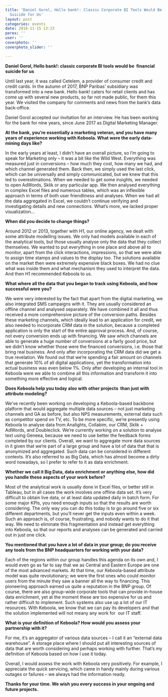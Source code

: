 ```yaml
---
title: 'Daniel Gorol, Hello bank!: Classic Corporate BI Tools Would Be a Financial
  Suicide for Us'
layout: post
categories: events
date: 2018-11-15 13:23
perex: ''
user: ''
coverphoto: ''
coverphoto_slider: ''

---
```

**Daniel Gorol, Hello bank!: classic corporate BI tools would be  financial suicide for us**

Until last year, it was called Cetelem, a provider of consumer credit and credit cards. In the autumn of 2017, BNP Paribas’ subsidiary was transformed into a new bank. Hello bank! caters for retail clients and has come up with several new products, so far not made public, for them this year. We visited the company for comments and news from the bank’s data back-office.

Daniel Gorol accepted our invitation for an interview. He has been working for the bank for nine years, since June 2017 as Digital Marketing Manager. 

**At the bank, you’re essentially a marketing veteran, and you have many years of experience working with Keboola. What were the early data-mining days like?**

In the early years at least, I didn’t have an overall picture, so I’m going to speak for Marketing only – it was a bit like the Wild West. Everything was measured just in conversions – how much they cost, how many we had, and which channel generated them. Back then, we simply used the last click, which can be universally and simply communicated, but we knew that this led to overestimations. When we needed to get some insights, we needed to open AdWords, Sklik or any particular app. We then analysed everything in complex Excel files and numerous tables, which was an inflexible approach in terms of both user friendliness and analyses. When we had all the data aggregated in Excel, we couldn’t continue verifying and investigating details and new connections. What’s more, we lacked proper visualization...

**When did you decide to change things?**

Around 2012 or 2013, together with H1, our online agency, we dealt with some attribute modelling issues. We only had models available in each of the analytical tools, but those usually analyse only the data that they collect themselves. We wanted to put everything in one place and above all to monitor, apart from the click interactions, impressions, so that we were able to assign time stamps and values to the display too. The solutions available on the market then were extremely expensive black boxes. We had no clue what was inside them and what mechanism they used to interpret the data. And then H1 recommended Keboola to us. 

**What where all the data that you began to track using Keboola, and how successful were you?**

We were very interested by the fact that apart from the digital marketing, we also integrated SMS campaigns with it. They are usually considered an offline channel and analysed separately. We have combined it all and thus received a more comprehensive picture of the conversion paths. Besides these marketing channels, which ideally lead to an application for credit, we also needed to incorporate CRM data in the solution, because a completed application is only the start of the entire approval process. And, of course, not every conversion ends up with financing. We saw which channels are able to generate a huge number of conversions at a fairly good price, but we didn’t know whether those were the financed conversions, i.e. those that bring real business. And only after incorporating the CRM data did we get a true revelation. We found out that we’re spending a fair amount on channels that generate 10% of all digital applications, yet the transformation into actual business was even below 1%. Only after developing an internal tool in Keboola were we able to combine all this information and transform it into something more effective and logical. 

**Does Keboola help you today also with other projects  than just with attribute modeling?** 

We’ve recently been working on developing a Keboola-based backbone platform that would aggregate multiple data sources – not just marketing channels and GA as before, but also NPS measurements, external data such as competitor spend on TV, etc. To be more specific, we’re presently using Keboola to analyse data from Analights, Collabim, our CRM, Sklik + AdWords, and Doubleclick. We’re currently working on a solution to analyse text using Geneea, because we need to use better the feedback forms completed by our clients. Overall, we want to aggregate more data sources in it given that we’re part of a large group and have a lot of data that that is anonymized and aggregated. Such data can be considered in different contexts. It’s also referred to as Big Data, which has almost become a dirty word nowadays, so I prefer to refer to it as data enrichment.

**Whether we call it Big Data, data enrichment or anything else, how did you handle these aspects of your work before?**

Most of the analytical work is usually done in Excel files, or better still in Tableau, but in all cases the work involves one offline data set. It’s very difficult to obtain live data, or at least data updated daily in batch form. For some major KPIs, you need enough inputs so that the results are worth considering. The only way you can do this today is to go around five or six different departments, but you’ll never get the inputs even within a week. Such an approach is, of course, frustrating, and nobody wants to do it that way. We need to eliminate this fragmentation and instead get everything into Keboola, so that our reports and analyses can be generated and carried out in just one click. 

**You mentioned that you have a lot of data in your group; do you receive any tools from the BNP headquarters for working with your data?**

Each of the regions within our group handles this agenda on its own and, I would even go as far to say that we as Central and Eastern Europe are one of the most advanced markets. At that time, our Keboola-based attribute model was quite revolutionary; we were the first ones who could monitor users from the minute they saw a banner all the way to financing. This pioneering approach earned us quite a reputation in the BNP group. Of course, there are also group-wide corporate tools that can provide in-house data enrichment, yet at the moment these are too expensive for us and rather difficult to implement. Such systems also use up a lot of our IT resources. With Keboola, we know that we can pay its developers and that the solution implemented will not meany any work for  our IT staff.

**What is your definition of Keboola? How would you assess your partnership with it?**

For me, it’s an aggregator of various data sources – I call it an “external data warehouse”. A storage place where I should put all interesting sources of data that are worth considering and perhaps working with further. That’s my definition of Keboola based on how I use it today.

Overall, I would assess the work with Keboola very positively. For example, I appreciate the quick servicing, which came in handy mainly during various outages or failures – we always had the information ready. 

**Thanks for your time. We wish you every success in your ongoing and future projects.**